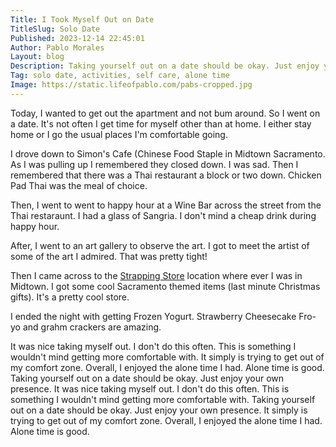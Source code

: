 ```yaml
---
Title: I Took Myself Out on Date
TitleSlug: Solo Date
Published: 2023-12-14 22:45:01
Author: Pablo Morales
Layout: blog
Description: Taking yourself out on a date should be okay. Just enjoy your own presence.
Tag: solo date, activities, self care, alone time
Image: https://static.lifeofpablo.com/pabs-cropped.jpg
---
```

<article>
  <div class="pa4 ph7-l georgia mw9-l center">
      <div class="f5 f3-ns lh-copy measure georgia" markdown="1">
Today, I wanted to get out the apartment and not bum around. So I went on a date. It's not often I get time for myself other than at home. I either stay home or I go the usual places I'm comfortable going. 

I drove down to Simon's Cafe (Chinese Food Staple in Midtown Sacramento. As I was pulling up I remembered they closed down. I was sad. Then I remembered that there was a Thai restaurant a block or two down. Chicken Pad Thai was the meal of choice. 

Then, I went to went to happy hour at a Wine Bar across the street from the Thai restaraunt. I had a glass of Sangria. I don't mind a cheap drink during happy hour. 

After, I went to an art gallery to observe the art. I got to meet the artist of some of the art I admired. That was pretty tight! 

Then I came across to the [Strapping Store](https://strappingstore.com/) location where ever I was in Midtown. I got some cool Sacramento themed items (last minute Christmas gifts). It's a pretty cool store. 

I ended the night with getting Frozen Yogurt. Strawberry Cheesecake Fro-yo and grahm crackers are amazing. 

It was nice taking myself out. I don't do this often. This is something I wouldn't mind getting more comfortable with. It simply is trying to get out of my comfort zone. Overall, I enjoyed the alone time I had. Alone time is good. Taking yourself out on a date should be okay. Just enjoy your own presence.
It was nice taking myself out. I don't do this often. This is something I wouldn't mind getting more comfortable with. Taking yourself out on a date should be okay. Just enjoy your own presence. It simply is trying to get out of my comfort zone. Overall, I enjoyed the alone time I had. Alone time is good. 

</div>
</article>
